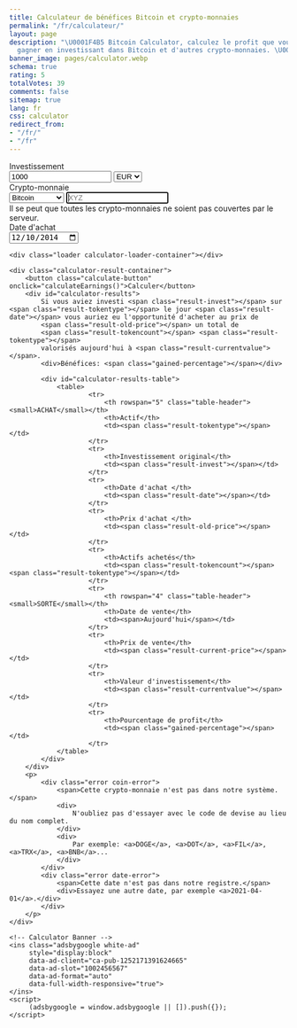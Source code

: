 ```yaml
---
title: Calculateur de bénéfices Bitcoin et crypto-monnaies
permalink: "/fr/calculateur/"
layout: page
description: "\U0001F4B5 Bitcoin Calculator, calculez le profit que vous auriez pu
  gagner en investissant dans Bitcoin et d'autres crypto-monnaies. \U0001F4B9 Bénéfices."
banner_image: pages/calculator.webp
schema: true
rating: 5
totalVotes: 39
comments: false
sitemap: true
lang: fr
css: calculator
redirect_from:
- "/fr/"
- "/fr"
---
```


<div style="margin-bottom: 10px">
    <div style="margin-top:-25px;display:none">
        <small>For periodical investments please use our <a href="/investment">advanced calculator</a>.</small>
    </div>
</div>
<div class="calculator-block">
    <div class="calculator-form-row">
        <div class="calculator-col-start">
            <label>Investissement</label>
        </div>
        <div class="calculator-col-end">
            <input id="invest-quantity" type="number" value="1000" class="data-hj-allow">
            <select id="invest-fiat">
                <option>EUR</option>
                <option>USD</option>
            </select>
        </div>
    </div>
    <div class="calculator-form-row">
        <div class="calculator-col-start">
            <label>Crypto-monnaie</label>
        </div>
        <div class="calculator-col-end">
			<select id="invest-currency" onchange="updateInputMinDate()">
				<option value="BTC"  min="2010-07-18">Bitcoin</option>
				<option value="ETH"  min="2015-08-08">Ethereum</option>
				<option value="LTC"  min="2013-09-15">Litecoin</option>
                <option value="MIOTA"  min="2017-06-14">IOTA</option>
				<option value="XMR"  min="2015-01-27">Monero</option>
				<option value="ADA" min="2017-10-02">Cardano</option>
				<option value="XRP"  min="2015-01-30">Ripple</option>
				<option class="editable">Autre atout...</option>
			</select>
            <input width="150" class="calculator-othercoins data-hj-allow" autofocus placeholder="XYZ" />
        </div>
    </div>
    <div class="calculator-othercoins"><span>Il se peut que toutes les crypto-monnaies ne soient pas couvertes par le serveur.</span></div>
    <div class="calculator-form-row">
        <div class="calculator-col-start">
            <label>Date d'achat</label>
        </div>
        <div class="calculator-col-end">
            <input id="invest-date" type="date" value="2014-12-10" min="2010-07-18" class="data-hj-allow">
        </div>
    </div>

    <div class="loader calculator-loader-container"></div>
    
    <div class="calculator-result-container">
        <button class="calculate-button" onclick="calculateEarnings()">Calculer</button>
        <div id="calculator-results">
            Si vous aviez investi <span class="result-invest"></span> sur <span class="result-tokentype"></span> le jour <span class="result-date"></span> vous auriez eu l'opportunité d'acheter au prix de 
            <span class="result-old-price"></span> un total de
            <span class="result-tokencount"></span> <span class="result-tokentype"></span>
            valorisés aujourd'hui à <span class="result-currentvalue"></span>.
            <div>Bénéfices: <span class="gained-percentage"></span></div>

            <div id="calculator-results-table">
                <table>
                        <tr>
                            <th rowspan="5" class="table-header"><small>ACHAT</small></th>
                            <th>Actif</th>
                            <td><span class="result-tokentype"></span></td>
                        </tr>
                        <tr>
                            <th>Investissement original</th>
                            <td><span class="result-invest"></span></td>
                        </tr>
                        <tr>
                            <th>Date d'achat </th>
                            <td><span class="result-date"></span></td>
                        </tr>
                        <tr>
                            <th>Prix ​​d'achat </th>
                            <td><span class="result-old-price"></span></td>
                        </tr>
                        <tr>
                            <th>Actifs achetés</th>
                            <td><span class="result-tokencount"></span> <span class="result-tokentype"></span></td>
                        </tr>
                        <tr>
                            <th rowspan="4" class="table-header"><small>SORTE</small></th>
                            <th>Date de vente</th>
                            <td><span>Aujourd'hui</span></td>
                        </tr>
                        <tr>
                            <th>Prix de vente</th>
                            <td><span class="result-current-price"></span></td>
                        </tr>
                        <tr>
                            <th>Valeur d'investissement</th>
                            <td><span class="result-currentvalue"></span></td>
                        </tr>
                        <tr>
                            <th>Pourcentage de profit</th>
                            <td><span class="gained-percentage"></span></td>
                        </tr>
                </table>
            </div>
        </div>
        <p>
            <div class="error coin-error">
                <span>Cette crypto-monnaie n'est pas dans notre système.</span>
                <div>
                    N'oubliez pas d'essayer avec le code de devise au lieu du nom complet. 
                </div>
                <div>
                    Par exemple: <a>DOGE</a>, <a>DOT</a>, <a>FIL</a>, <a>TRX</a>, <a>BNB</a>...
                </div>
            </div>
            <div class="error date-error">
                <span>Cette date n'est pas dans notre registre.</span>
                <div>Essayez une autre date, par exemple <a>2021-04-01</a>.</div>
            </div>
        </p>
    </div>

    <!-- Calculator Banner -->
    <ins class="adsbygoogle white-ad"
         style="display:block"
         data-ad-client="ca-pub-1252171391624665"
         data-ad-slot="1002456567"
         data-ad-format="auto"
         data-full-width-responsive="true">
    </ins>
    <script>
         (adsbygoogle = window.adsbygoogle || []).push({});
    </script>
    
</div>

<script defer src="{{ site.baseurl }}/js/calculator-common.js?{{site.time | date: '%s%N'}}"></script>
<script defer src="{{ site.baseurl }}/js/calculator.js?{{site.time | date: '%s%N'}}"></script>
